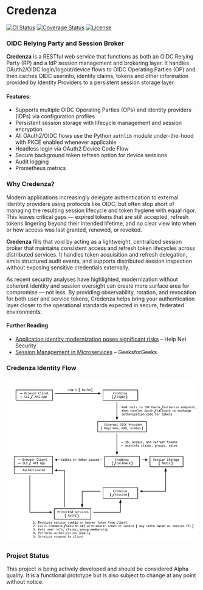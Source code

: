 # Credenza

[![CI Status](https://github.com/informatics-isi-edu/credenza/actions/workflows/credenza.yaml/badge.svg)](https://github.com/informatics-isi-edu/credenza/actions)
[![Coverage Status](https://coveralls.io/repos/github/informatics-isi-edu/credenza/badge.svg)](https://coveralls.io/github/informatics-isi-edu/credenza)
[![License](https://img.shields.io/pypi/l/bdbag.svg)](http://www.apache.org/licenses/LICENSE-2.0)

### OIDC Relying Party and Session Broker

**Credenza** is a RESTful web service that functions as both an OIDC Relying Party (RP) and a IdP session management and 
brokering layer. It handles OAuth2/OIDC login/logout/device flows to OIDC Operating Parties (OP) and then caches OIDC 
userinfo, identity claims, tokens and other information provided by Identity Providers to a persistent session storage layer.

#### Features:

- Supports multiple OIDC Operating Parties (OPs) and identity providers (IDPs) via configuration profiles
- Persistent session storage with lifecycle management and session encryption
- All OAuth2/OIDC flows use the Python `authlib` module under-the-hood with PKCE enabled whenever applicable
- Headless login via OAuth2 Device Code Flow
- Secure background token refresh option for device sessions
- Audit logging
- Prometheus metrics

### Why Credenza?

Modern applications increasingly delegate authentication to external identity providers using protocols like OIDC, 
but often stop short of managing the resulting session lifecycle and token hygiene with equal rigor. This leaves 
critical gaps — expired tokens that are still accepted, refresh tokens lingering beyond their intended lifetime, and no 
clear view into when or how access was last granted, renewed, or revoked. 

**Credenza** fills that void by acting as a lightweight, centralized session broker that maintains consistent access and 
refresh token lifecycles across distributed services. It handles token acquisition and refresh delegation, emits structured audit 
events, and supports distributed session inspection without exposing sensitive credentials externally.

As recent security analyses have highlighted, modernization without coherent identity and session oversight can create more surface area 
for compromise — not less. By providing observability, rotation, and revocation for both user and service tokens, 
Credenza helps bring your authentication layer closer to the operational standards expected in secure, 
federated environments.

#### Further Reading

* [Application identity modernization poses significant risks](https://www.helpnetsecurity.com/2025/05/27/application-identity-modernization-risks/) – Help Net Security 
* [Session Management in Microservices](https://www.geeksforgeeks.org/system-design/session-management-in-microservices) – GeeksforGeeks

### Credenza Identity Flow
![credenza-flow](./docs/credenza-flow.png)

### Project Status

This project is being actively developed and should be considered Alpha quality. It is a functional prototype but is 
also subject to change at any point without notice.